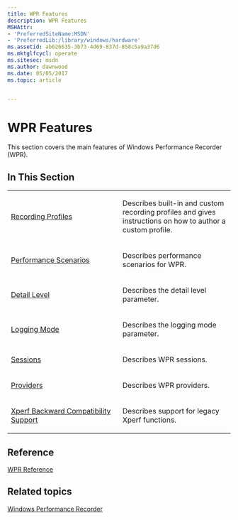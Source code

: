 ```yaml
---
title: WPR Features
description: WPR Features
MSHAttr:
- 'PreferredSiteName:MSDN'
- 'PreferredLib:/library/windows/hardware'
ms.assetid: ab626635-3b73-4d69-837d-858c5a9a37d6
ms.mktglfcycl: operate
ms.sitesec: msdn
ms.author: dawnwood
ms.date: 05/05/2017
ms.topic: article


---
```


# WPR Features


This section covers the main features of Windows Performance Recorder (WPR).

## In This Section


<table>
<colgroup>
<col width="50%" />
<col width="50%" />
</colgroup>
<tbody>
<tr class="odd">
<td><p><a href="recording-profiles.md" data-raw-source="[Recording Profiles](recording-profiles.md)">Recording Profiles</a></p></td>
<td><p>Describes built-in and custom recording profiles and gives instructions on how to author a custom profile.</p></td>
</tr>
<tr class="even">
<td><p><a href="performance-scenarios.md" data-raw-source="[Performance Scenarios](performance-scenarios.md)">Performance Scenarios</a></p></td>
<td><p>Describes performance scenarios for WPR.</p></td>
</tr>
<tr class="odd">
<td><p><a href="detail-level.md" data-raw-source="[Detail Level](detail-level.md)">Detail Level</a></p></td>
<td><p>Describes the detail level parameter.</p></td>
</tr>
<tr class="even">
<td><p><a href="logging-mode.md" data-raw-source="[Logging Mode](logging-mode.md)">Logging Mode</a></p></td>
<td><p>Describes the logging mode parameter.</p></td>
</tr>
<tr class="odd">
<td><p><a href="sessions.md" data-raw-source="[Sessions](sessions.md)">Sessions</a></p></td>
<td><p>Describes WPR sessions.</p></td>
</tr>
<tr class="even">
<td><p><a href="providers.md" data-raw-source="[Providers](providers.md)">Providers</a></p></td>
<td><p>Describes WPR providers.</p></td>
</tr>
<tr class="odd">
<td><p><a href="xperf-backward-compatibility-support.md" data-raw-source="[Xperf Backward Compatibility Support](xperf-backward-compatibility-support.md)">Xperf Backward Compatibility Support</a></p></td>
<td><p>Describes support for legacy Xperf functions.</p></td>
</tr>
</tbody>
</table>

 

## Reference


[WPR Reference](wpr-reference.md)

## Related topics


[Windows Performance Recorder](windows-performance-recorder.md)

 

 







